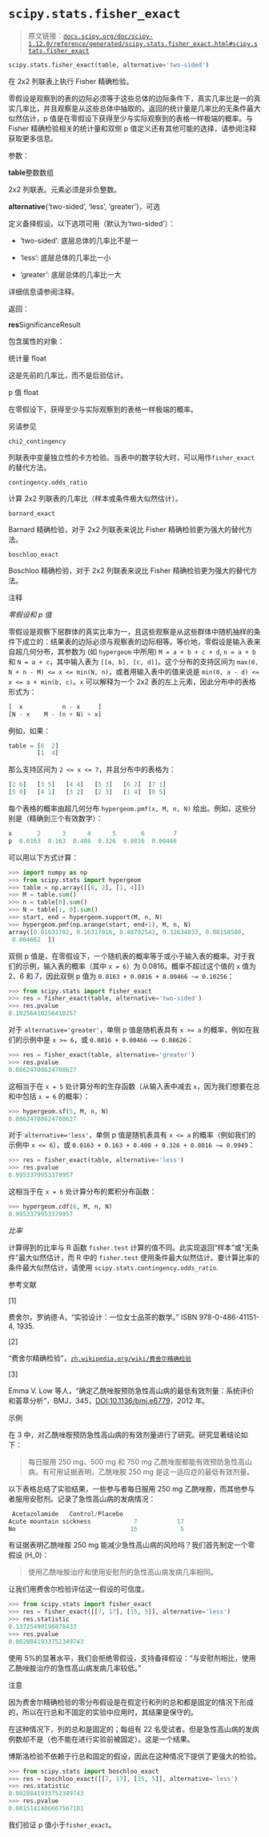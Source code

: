 # `scipy.stats.fisher_exact`

> 原文链接：[`docs.scipy.org/doc/scipy-1.12.0/reference/generated/scipy.stats.fisher_exact.html#scipy.stats.fisher_exact`](https://docs.scipy.org/doc/scipy-1.12.0/reference/generated/scipy.stats.fisher_exact.html#scipy.stats.fisher_exact)

```py
scipy.stats.fisher_exact(table, alternative='two-sided')
```

在 2x2 列联表上执行 Fisher 精确检验。

零假设是观察到的表的边际必须等于这些总体的边际条件下，真实几率比是一的真实几率比，并且观察是从这些总体中抽取的。返回的统计量是几率比的无条件最大似然估计，p 值是在零假设下获得至少与实际观察到的表格一样极端的概率。与 Fisher 精确检验相关的统计量和双侧 p 值定义还有其他可能的选择，请参阅注释获取更多信息。

参数：

**table**整数数组

2x2 列联表。元素必须是非负整数。

**alternative**{‘two-sided’, ‘less’, ‘greater’}，可选

定义备择假设。以下选项可用（默认为‘two-sided’）：

+   ‘two-sided’: 底层总体的几率比不是一

+   ‘less’: 底层总体的几率比一小

+   ‘greater’: 底层总体的几率比一大

详细信息请参阅注释。

返回：

**res**SignificanceResult

包含属性的对象：

统计量 float

这是先前的几率比，而不是后验估计。

p 值 float

在零假设下，获得至少与实际观察到的表格一样极端的概率。

另请参见

`chi2_contingency`

列联表中变量独立性的卡方检验。当表中的数字较大时，可以用作`fisher_exact`的替代方法。

`contingency.odds_ratio`

计算 2x2 列联表的几率比（样本或条件极大似然估计）。

`barnard_exact`

Barnard 精确检验，对于 2x2 列联表来说比 Fisher 精确检验更为强大的替代方法。

`boschloo_exact`

Boschloo 精确检验，对于 2x2 列联表来说比 Fisher 精确检验更为强大的替代方法。

注释

*零假设和 p 值*

零假设是观察下层群体的真实比率为一，且这些观察是从这些群体中随机抽样的条件下成立的：结果表的边际必须与观察表的边际相等。等价地，零假设是输入表来自超几何分布，其参数为 (如 `hypergeom` 中所用) `M = a + b + c + d`, `n = a + b` 和 `N = a + c`，其中输入表为 `[[a, b], [c, d]]`。这个分布的支持区间为 `max(0, N + n - M) <= x <= min(N, n)`，或者用输入表中的值来说是 `min(0, a - d) <= x <= a + min(b, c)`。`x` 可以解释为一个 2x2 表的左上元素，因此分布中的表格形式为：

```py
[  x           n - x     ]
[N - x    M - (n + N) + x] 
```

例如，如果：

```py
table = [6  2]
        [1  4] 
```

那么支持区间为 `2 <= x <= 7`，并且分布中的表格为：

```py
[2 6]   [3 5]   [4 4]   [5 3]   [6 2]  [7 1]
[5 0]   [4 1]   [3 2]   [2 3]   [1 4]  [0 5] 
```

每个表格的概率由超几何分布 `hypergeom.pmf(x, M, n, N)` 给出。例如，这些分别是（精确到三个有效数字）：

```py
x       2      3      4      5       6        7
p  0.0163  0.163  0.408  0.326  0.0816  0.00466 
```

可以用以下方式计算：

```py
>>> import numpy as np
>>> from scipy.stats import hypergeom
>>> table = np.array([[6, 2], [1, 4]])
>>> M = table.sum()
>>> n = table[0].sum()
>>> N = table[:, 0].sum()
>>> start, end = hypergeom.support(M, n, N)
>>> hypergeom.pmf(np.arange(start, end+1), M, n, N)
array([0.01631702, 0.16317016, 0.40792541, 0.32634033, 0.08158508,
 0.004662  ]) 
```

双侧 p 值是，在零假设下，一个随机表的概率等于或小于输入表的概率。对于我们的示例，输入表的概率（其中 `x = 6`）为 0.0816。概率不超过这个值的 `x` 值为 2、6 和 7，因此双侧 p 值为 `0.0163 + 0.0816 + 0.00466 ~= 0.10256`：

```py
>>> from scipy.stats import fisher_exact
>>> res = fisher_exact(table, alternative='two-sided')
>>> res.pvalue
0.10256410256410257 
```

对于 `alternative='greater'`，单侧 p 值是随机表具有 `x >= a` 的概率，例如在我们的示例中是 `x >= 6`，或 `0.0816 + 0.00466 ~= 0.08626`：

```py
>>> res = fisher_exact(table, alternative='greater')
>>> res.pvalue
0.08624708624708627 
```

这相当于在 `x = 5` 处计算分布的生存函数（从输入表中减去 `x`，因为我们想要在总和中包括 `x = 6` 的概率）：

```py
>>> hypergeom.sf(5, M, n, N)
0.08624708624708627 
```

对于 `alternative='less'`，单侧 p 值是随机表具有 `x <= a` 的概率（例如我们的示例中 `x <= 6`），或 `0.0163 + 0.163 + 0.408 + 0.326 + 0.0816 ~= 0.9949`：

```py
>>> res = fisher_exact(table, alternative='less')
>>> res.pvalue
0.9953379953379957 
```

这相当于在 `x = 6` 处计算分布的累积分布函数：

```py
>>> hypergeom.cdf(6, M, n, N)
0.9953379953379957 
```

*比率*

计算得到的比率与 R 函数 `fisher.test` 计算的值不同。此实现返回“样本”或“无条件”最大似然估计，而 R 中的 `fisher.test` 使用条件最大似然估计。要计算比率的条件最大似然估计，请使用 `scipy.stats.contingency.odds_ratio`.

参考文献

[1]

费舍尔，罗纳德·A，“实验设计：一位女士品茶的数学。” ISBN 978-0-486-41151-4, 1935.

[2]

“费舍尔精确检验”，[`zh.wikipedia.org/wiki/费舍尔精确检验`](https://zh.wikipedia.org/wiki/费舍尔精确检验)

[3]

Emma V. Low 等人，“确定乙酰唑胺预防急性高山病的最低有效剂量：系统评价和荟萃分析”，BMJ，345，[DOI:10.1136/bmj.e6779](https://doi.org/10.1136/bmj.e6779)，2012 年。

示例

在 3 中，对乙酰唑胺预防急性高山病的有效剂量进行了研究。研究显著结论如下：

> 每日服用 250 mg、500 mg 和 750 mg 乙酰唑胺都能有效预防急性高山病。有可用证据表明，乙酰唑胺 250 mg 是这一适应症的最低有效剂量。

以下表格总结了实验结果，一些参与者每日服用 250 mg 乙酰唑胺，而其他参与者服用安慰剂。记录了急性高山病的发病情况：

```py
 Acetazolamide   Control/Placebo
Acute mountain sickness            7           17
No                                15            5 
```

有证据表明乙酰唑胺 250 mg 能减少急性高山病的风险吗？我们首先制定一个零假设 \(H_0\)：

> 使用乙酰唑胺治疗和使用安慰剂的急性高山病发病几率相同。

让我们用费舍尔检验评估这一假设的可信度。

```py
>>> from scipy.stats import fisher_exact
>>> res = fisher_exact([[7, 17], [15, 5]], alternative='less')
>>> res.statistic
0.13725490196078433
>>> res.pvalue
0.0028841933752349743 
```

使用 5%的显著水平，我们会拒绝零假设，支持备择假设：“与安慰剂相比，使用乙酰唑胺治疗的急性高山病发病几率较低。”

注意

因为费舍尔精确检验的零分布假设是在假定行和列的总和都是固定的情况下形成的，所以在行总和不固定的实验中应用时，其结果是保守的。

在这种情况下，列的总和是固定的；每组有 22 名受试者。但是急性高山病的发病例数却不是（也不能在进行实验前被固定）。这是一个结果。

博斯洛检验不依赖于行总和固定的假设，因此在这种情况下提供了更强大的检验。

```py
>>> from scipy.stats import boschloo_exact
>>> res = boschloo_exact([[7, 17], [15, 5]], alternative='less')
>>> res.statistic
0.0028841933752349743
>>> res.pvalue
0.0015141406667567101 
```

我们验证 p 值小于`fisher_exact`。
